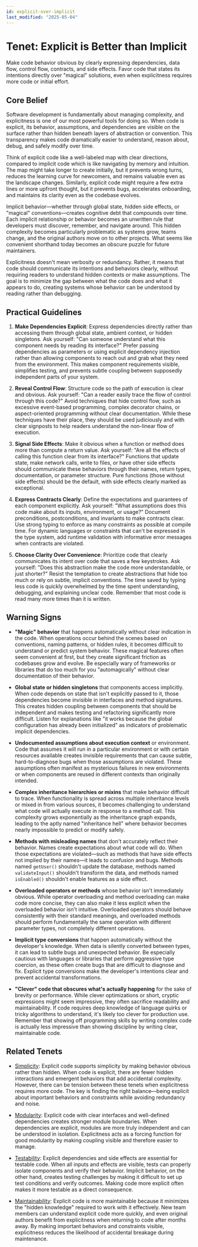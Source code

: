 ```yaml
---
id: explicit-over-implicit
last_modified: "2025-05-04"
---
```


# Tenet: Explicit is Better than Implicit

Make code behavior obvious by clearly expressing dependencies, data flow, control flow, contracts, and side effects. Favor code that states its intentions directly over "magical" solutions, even when explicitness requires more code or initial effort.

## Core Belief

Software development is fundamentally about managing complexity, and explicitness is one of our most powerful tools for doing so. When code is explicit, its behavior, assumptions, and dependencies are visible on the surface rather than hidden beneath layers of abstraction or convention. This transparency makes code dramatically easier to understand, reason about, debug, and safely modify over time.

Think of explicit code like a well-labeled map with clear directions, compared to implicit code which is like navigating by memory and intuition. The map might take longer to create initially, but it prevents wrong turns, reduces the learning curve for newcomers, and remains valuable even as the landscape changes. Similarly, explicit code might require a few extra lines or more upfront thought, but it prevents bugs, accelerates onboarding, and maintains its clarity even as the codebase evolves.

Implicit behavior—whether through global state, hidden side effects, or "magical" conventions—creates cognitive debt that compounds over time. Each implicit relationship or behavior becomes an unwritten rule that developers must discover, remember, and navigate around. This hidden complexity becomes particularly problematic as systems grow, teams change, and the original authors move on to other projects. What seems like convenient shorthand today becomes an obscure puzzle for future maintainers.

Explicitness doesn't mean verbosity or redundancy. Rather, it means that code should communicate its intentions and behaviors clearly, without requiring readers to understand hidden contexts or make assumptions. The goal is to minimize the gap between what the code does and what it appears to do, creating systems whose behavior can be understood by reading rather than debugging.

## Practical Guidelines

1. **Make Dependencies Explicit**: Express dependencies directly rather than accessing them through global state, ambient context, or hidden singletons. Ask yourself: "Can someone understand what this component needs by reading its interface?" Prefer passing dependencies as parameters or using explicit dependency injection rather than allowing components to reach out and grab what they need from the environment. This makes component requirements visible, simplifies testing, and prevents subtle coupling between supposedly independent parts of your system.

2. **Reveal Control Flow**: Structure code so the path of execution is clear and obvious. Ask yourself: "Can a reader easily trace the flow of control through this code?" Avoid techniques that hide control flow, such as excessive event-based programming, complex decorator chains, or aspect-oriented programming without clear documentation. While these techniques have their place, they should be used judiciously and with clear signposts to help readers understand the non-linear flow of execution.

3. **Signal Side Effects**: Make it obvious when a function or method does more than compute a return value. Ask yourself: "Are all the effects of calling this function clear from its interface?" Functions that update state, make network calls, write to files, or have other side effects should communicate these behaviors through their names, return types, documentation, or parameter structure. Pure functions (those without side effects) should be the default, with side effects clearly marked as exceptional.

4. **Express Contracts Clearly**: Define the expectations and guarantees of each component explicitly. Ask yourself: "What assumptions does this code make about its inputs, environment, or usage?" Document preconditions, postconditions, and invariants to make contracts clear. Use strong typing to enforce as many constraints as possible at compile time. For dynamic languages or constraints that can't be expressed in the type system, add runtime validation with informative error messages when contracts are violated.

5. **Choose Clarity Over Convenience**: Prioritize code that clearly communicates its intent over code that saves a few keystrokes. Ask yourself: "Does this abstraction make the code more understandable, or just shorter?" Resist the temptation to create abstractions that hide too much or rely on subtle, implicit conventions. The time saved by typing less code is quickly overwhelmed by the time spent understanding, debugging, and explaining unclear code. Remember that most code is read many more times than it is written.

## Warning Signs

- **"Magic" behavior** that happens automatically without clear indication in the code. When operations occur behind the scenes based on conventions, naming patterns, or hidden rules, it becomes difficult to understand or predict system behavior. These magical features often seem convenient at first, but they create significant friction as codebases grow and evolve. Be especially wary of frameworks or libraries that do too much for you "automagically" without clear documentation of their behavior.

- **Global state or hidden singletons** that components access implicitly. When code depends on state that isn't explicitly passed to it, those dependencies become invisible in interfaces and method signatures. This creates hidden coupling between components that should be independent and makes testing and refactoring significantly more difficult. Listen for explanations like "it works because the global configuration has already been initialized" as indicators of problematic implicit dependencies.

- **Undocumented assumptions about execution context** or environment. Code that assumes it will run in a particular environment or with certain resources available creates invisible requirements that can cause subtle, hard-to-diagnose bugs when those assumptions are violated. These assumptions often manifest as mysterious failures in new environments or when components are reused in different contexts than originally intended.

- **Complex inheritance hierarchies or mixins** that make behavior difficult to trace. When functionality is spread across multiple inheritance levels or mixed in from various sources, it becomes challenging to understand what code will actually execute in response to a method call. This complexity grows exponentially as the inheritance graph expands, leading to the aptly named "inheritance hell" where behavior becomes nearly impossible to predict or modify safely.

- **Methods with misleading names** that don't accurately reflect their behavior. Names create expectations about what code will do. When those expectations are violated—such as methods that have side effects not implied by their names—it leads to confusion and bugs. Methods named `getUser()` shouldn't update the database, methods named `validateInput()` shouldn't transform the data, and methods named `isEnabled()` shouldn't enable features as a side effect.

- **Overloaded operators or methods** whose behavior isn't immediately obvious. While operator overloading and method overloading can make code more concise, they can also make it less explicit when the overloaded behavior isn't intuitive. Overloaded operators should behave consistently with their standard meanings, and overloaded methods should perform fundamentally the same operation with different parameter types, not completely different operations.

- **Implicit type conversions** that happen automatically without the developer's knowledge. When data is silently converted between types, it can lead to subtle bugs and unexpected behavior. Be especially cautious with languages or libraries that perform aggressive type coercion, as these often create bugs that are difficult to diagnose and fix. Explicit type conversions make the developer's intentions clear and prevent accidental transformations.

- **"Clever" code that obscures what's actually happening** for the sake of brevity or performance. While clever optimizations or short, cryptic expressions might seem impressive, they often sacrifice readability and maintainability. If code requires deep knowledge of language quirks or tricky algorithms to understand, it's likely too clever for production use. Remember that showing off programming skills by writing complex code is actually less impressive than showing discipline by writing clear, maintainable code.

## Related Tenets

- [Simplicity](simplicity.md): Explicit code supports simplicity by making behavior obvious rather than hidden. When code is explicit, there are fewer hidden interactions and emergent behaviors that add accidental complexity. However, there can be tension between these tenets when explicitness requires more code. The key is finding the right balance—being explicit about important behaviors and constraints while avoiding redundancy and noise.

- [Modularity](modularity.md): Explicit code with clear interfaces and well-defined dependencies creates stronger module boundaries. When dependencies are explicit, modules are more truly independent and can be understood in isolation. Explicitness acts as a forcing function for good modularity by making coupling visible and therefore easier to manage.

- [Testability](testability.md): Explicit dependencies and side effects are essential for testable code. When all inputs and effects are visible, tests can properly isolate components and verify their behavior. Implicit behavior, on the other hand, creates testing challenges by making it difficult to set up test conditions and verify outcomes. Making code more explicit often makes it more testable as a direct consequence.

- [Maintainability](maintainability.md): Explicit code is more maintainable because it minimizes the "hidden knowledge" required to work with it effectively. New team members can understand explicit code more quickly, and even original authors benefit from explicitness when returning to code after months away. By making important behaviors and constraints visible, explicitness reduces the likelihood of accidental breakage during maintenance.